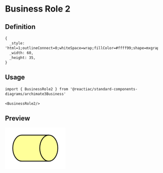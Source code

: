 # Business Role 2

## Definition

```
{
  _style: 'html=1;outlineConnect=0;whiteSpace=wrap;fillColor=#ffff99;shape=mxgraph.archimate3.role;',
  _width: 60,
  _height: 35,
}
```

## Usage

```
import { BusinessRole2 } from '@reactiac/standard-components-diagrams/archimate3Business'

<BusinessRole2/>
```

## Preview

<img src="./business-role-2.png" width="200"/>
